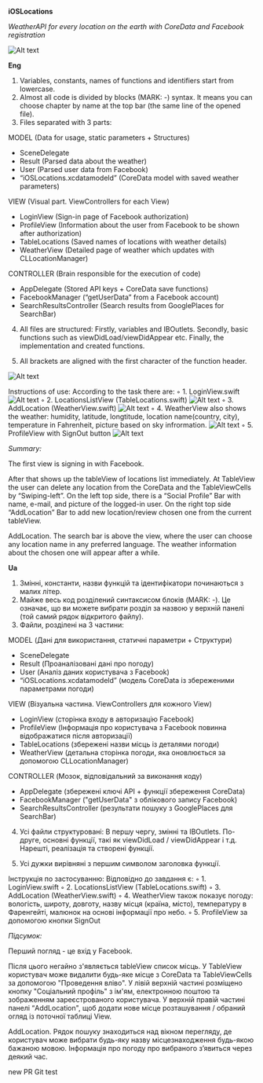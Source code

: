 **iOSLocations**

*WeatherAPI for every location on the earth with CoreData and Facebook registration*

![Alt text](/Screenshots/IMG_8906.PNG?raw=true "Optional Title")

**Eng**

1. Variables, constants, names of functions and identifiers start from lowercase.
2. Almost all code is divided by blocks (MARK: -) syntax. It means you can choose chapter by name at the top bar (the same line of the opened file).
3. Files separated with 3 parts: 

MODEL	(Data for usage, static parameters + Structures)
- SceneDelegate
- Result (Parsed data about the weather)
- User (Parsed user data from Facebook)
- “iOSLocations.xcdatamodeld” (CoreData model with saved weather parameters)

VIEW	(Visual part. ViewControllers for each View)
- LoginView (Sign-in page of Facebook authorization)
- ProfileView (Information about the user from Facebook to be shown after authorization)
- TableLocations (Saved names of locations with weather details)
- WeatherView (Detailed page of weather which updates with CLLocationManager)

CONTROLLER	(Brain responsible for the execution of code)
- AppDelegate (Stored API keys + CoreData save functions)
- FacebookManager (“getUserData” from a Facebook account)
- SearchResultsController (Search results from GooglePlaces for SearchBar)

4. All files are structured:
Firstly, variables and IBOutlets.
Secondly, basic functions such as viewDidLoad/viewDidAppear etc.
Finally, the implementation and created functions.

5. All brackets are aligned with the first character of the function header.
	
![Alt text](/Screenshots/pods.PNG?raw=true "Optional Title")


Instructions of use:
According to the task there are:
	◦	1.	LoginView.swift
	![Alt text](/Screenshots/IMG_8913.PNG?raw=true "Optional Title")
	◦	2.	LocationsListView (TableLocations.swift)
	![Alt text](/Screenshots/IMG_8908.PNG?raw=true "Optional Title")
	◦	3.	AddLocation (WeatherView.swift)
	![Alt text](/Screenshots/IMG_8911.PNG?raw=true "Optional Title")
	◦	4.	WeatherView also shows the weather: humidity, latitude, longtitude, location name(country, city), temperature in Fahrenheit, picture based on sky infrormation. 
	![Alt text](/Screenshots/IMG_8913.PNG?raw=true "Optional Title")
	◦	5.	ProfileView with SignOut button
	![Alt text](/Screenshots/IMG_8909.PNG?raw=true "Optional Title")

*Summary:*

The first view is signing in with Facebook.

After that shows up the tableView of locations list immediately.
At TableView the user can delete any location from the CoreData and the TableViewCells by “Swiping-left”. On the left top side, there is a “Social Profile” Bar with name, e-mail, and picture of the logged-in user. On the right top side “AddLocation” Bar to add new location/review chosen one from the current tableView.

AddLocation. The search bar is above the view, where the user can choose any location name in any preferred language. The weather information about the chosen one will appear after a while.


**Ua**

1. Змінні, константи, назви функцій та ідентифікатори починаються з малих літер.
2. Майже весь код розділений синтаксисом блоків (MARK: -). Це означає, що ви можете вибрати розділ за назвою у верхній панелі (той самий рядок відкритого файлу).
3. Файли, розділені на 3 частини:

MODEL (Дані для використання, статичні параметри + Структури)
- SceneDelegate
- Result (Проаналізовані дані про погоду)
- User (Аналіз даних користувача з Facebook)
- “iOSLocations.xcdatamodeld” (модель CoreData із збереженими параметрами погоди)

VIEW (Візуальна частина. ViewControllers для кожного View)
- LoginView (сторінка входу в авторизацію Facebook)
- ProfileView (Інформація про користувача з Facebook повинна відображатися після авторизації)
- TableLocations (збережені назви місць із деталями погоди)
- WeatherView (детальна сторінка погоди, яка оновлюється за допомогою CLLocationManager)

CONTROLLER (Мозок, відповідальний за виконання коду)
- AppDelegate (збережені ключі API + функції збереження CoreData)
- FacebookManager ("getUserData" з облікового запису Facebook)
- SearchResultsController (результати пошуку з GooglePlaces для SearchBar)

4. Усі файли структуровані:
В першу чергу, змінні та IBOutlets.
По-друге, основні функції, такі як viewDidLoad / viewDidAppear і т.д.
Нарешті, реалізація та створені функції.

5. Усі дужки вирівняні з першим символом заголовка функції.

Інструкція по застосуванню:
Відповідно до завдання є:
◦ 1. LoginView.swift
◦ 2. LocationsListView (TableLocations.swift)
◦ 3. AddLocation (WeatherView.swift)
◦ 4. WeatherView також показує погоду: вологість, широту, довготу, назву місця (країна, місто), температуру в Фаренгейті, малюнок на основі інформації про небо.
◦ 5. ProfileView за допомогою кнопки SignOut

*Підсумок:*

Перший погляд - це вхід у Facebook.

Після цього негайно з'являється tableView список місць.
У TableView користувач може видалити будь-яке місце з CoreData та TableViewCells за допомогою "Проведення вліво". У лівій верхній частині розміщено кнопку "Соціальний профіль" з ім'ям, електронною поштою та зображенням зареєстрованого користувача. У верхній правій частині панелі “AddLocation", щоб додати нове місце розташування / обраний огляд із поточної таблиці View.

AddLocation. Рядок пошуку знаходиться над вікном перегляду, де користувач може вибрати будь-яку назву місцезнаходження будь-якою бажаною мовою. Інформація про погоду про вибраного з’явиться через деякий час.

new PR Git test